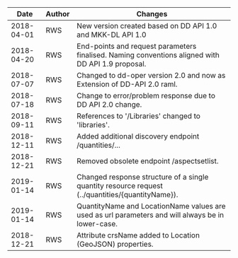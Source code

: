 
| Date | Author | Changes |
| --- | --- | --- |
|2018-04-01 | RWS   | New version created based on DD API 1.0 and MKK-DL API 1.0
|2018-04-20 | RWS   | End-points and request parameters finalised. Naming conventions aligned with DD API 1.9 proposal.
|2018-07-07 | RWS   | Changed to dd-oper version 2.0 and now as Extension of DD-API 2.0 raml.
|2018-07-18 | RWS   | Change to error/problem response due to DD API 2.0 change.
|2018-09-11 | RWS   | References to '/Libraries' changed to 'libraries'.
|2018-12-11 | RWS   | Added additional discovery endpoint /quantities/...
|2018-12-21 | RWS   | Removed obsolete endpoint /aspectsetlist.
|2019-01-14 | RWS   | Changed response structure of a single quantity resource request (../quantities/{quantityName}).
|2019-01-14 | RWS   | QuantityName and LocationName values are used as url parameters and will always be in lower-case.
|2018-12-21 | RWS   | Attribute crsName added to Location (GeoJSON) properties.  
